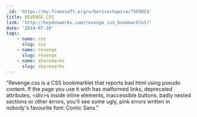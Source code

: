 ```yaml
---
_id: 'https://my.framasoft.org/u/borisschapira/?5FD8CA'
title: REVENGE.CSS
link: 'http://heydonworks.com/revenge_css_bookmarklet/'
date: '2014-07-10'
tags:
    - name: css
      slug: css
    - name: revenge
      slug: revenge
    - name: sharemarks
      slug: sharemarks
---
```


<div class="markdown"><p>&quot;Revenge.css is a CSS bookmarklet that reports bad html using pseudo content. If the page you use it with has malformed links, deprecated attributes, &lt;div&gt;s inside inline elements, inaccessible buttons, badly nested sections or other errors, you'll see some ugly, pink errors written in nobody's favourite font: Comic Sans.&quot;
</p></div>
